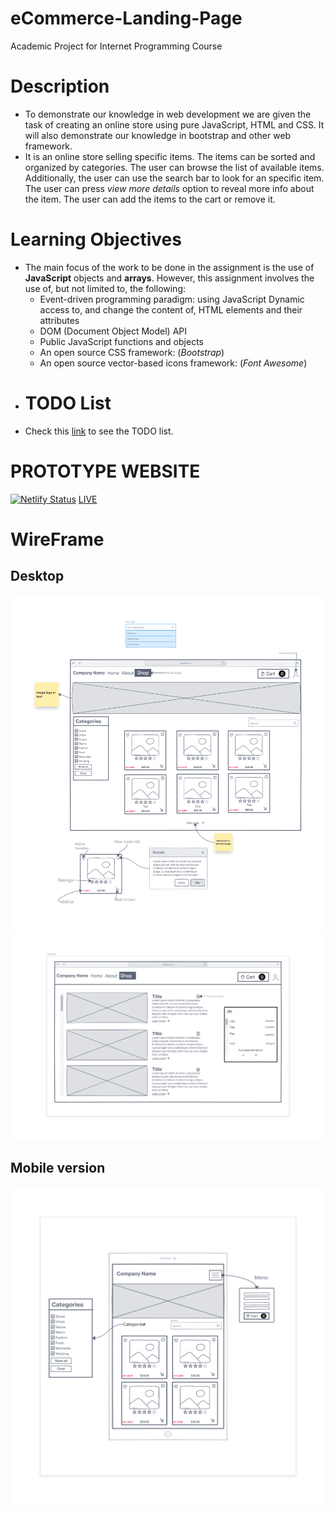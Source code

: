 # eCommerce-Landing-Page
 Academic Project for Internet Programming Course

# Description
- To demonstrate our knowledge in web development we are given the task of creating an online store using pure JavaScript, HTML and CSS. It will also demonstrate our knowledge in bootstrap and other web framework.
- It is an online store selling specific items. The items can be sorted and organized by categories. The user can browse the list of available items. Additionally, the user can use the search bar to look for an specific item. The user can press *view more details* option to reveal more info about the item. The user can add the items to the cart or remove it. 

# Learning Objectives
- The main focus of the work to be done in the assignment is the use of **JavaScript** objects and **arrays**. However, this assignment involves the use of, but not limited to, the following:
  - Event-driven programming paradigm: using JavaScript
    Dynamic access to, and change the content of, HTML elements and their attributes
  - DOM (Document Object Model) API
  - Public JavaScript functions and objects
  - An open source CSS framework: (*Bootstrap*)
  - An open source vector-based icons framework: (*Font Awesome*)
- # TODO List
- Check this [link](TODO.md) to see the TODO list.

# PROTOTYPE WEBSITE
[![Netlify Status](https://api.netlify.com/api/v1/badges/bf81a3fd-ac11-41bc-9bb8-3ffabbc92c1f/deploy-status)](https://app.netlify.com/sites/ecom-photography-store/deploys)
[LIVE](https://ecom-photography-store.netlify.app)

# WireFrame
## Desktop
![desktop wireframe](wireframe/WireFrameShopPage.png)
![desktop wireframe cart page](wireframe/WireframeCartPage.png)

## Mobile version
![desktop wireframe](wireframe/Wireframe_Mobile.png)

